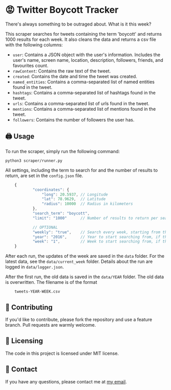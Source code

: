 # 😡 Twitter Boycott Tracker

There's always something to be outraged about. What is it this week? 

This scraper searches for tweets containing the term 'boycott' and returns 1000 results for each week. It also cleans the data and returns a csv file with the following columns:

- `user`: Contains a JSON object with the user's information. Includes the user's name, screen name, location, description, followers, friends, and favourites count.
- `rawContent`: Contains the raw text of the tweet.
- `created`: Contains the date and time the tweet was created.
- `named_entities`: Contains a comma-separated list of named entities found in the tweet.
- `hashtags`: Contains a comma-separated list of hashtags found in the tweet.
- `urls`: Contains a comma-separated list of urls found in the tweet.
- `mentions`: Contains a comma-separated list of mentions found in the tweet.
- `followers`: Contains the number of followers the user has.

## 🖨️ Usage

To run the scraper, simply run the following command:

    python3 scraper/runner.py

All settings, including the term to search for and the number of results to return, are set in the `config.json` file.

```js
    {
            "coordinates": {
                "long": 20.5937, // Longitude
                "lat": 78.9629,  // Latitude
                "radius": 10000  // Radius in kilometers
            },
            "search_term": "boycott",
            "limit": "1000"      // Number of results to return per search. No upper limit!

            // OPTIONAL
            "weekly": "true",    // Search every week, starting from the current week
            "year": "2016",      // Year to start searching from, if the above is set to false
            "week": "1",         // Week to start searching from, if the above is set to false
    }
```

After each run, the updates of the week are saved in the `data` folder. For the latest data, see the `data/current_week` folder.
Details about the run are logged in `data/logger.json`.

After the first run, the old data is saved in the `data/YEAR` folder. The old data is overwritten. The filename is of the format
    
        tweets-YEAR-WEEK.csv

## 🧠 Contributing

If you'd like to contribute, please fork the repository and use a feature branch. Pull requests are warmly welcome.

## 🧾 Licensing

The code in this project is licensed under MIT license.

## 📮 Contact

If you have any questions, please contact me at [my email](mailto:amanbhargava2001@gmail.com).

